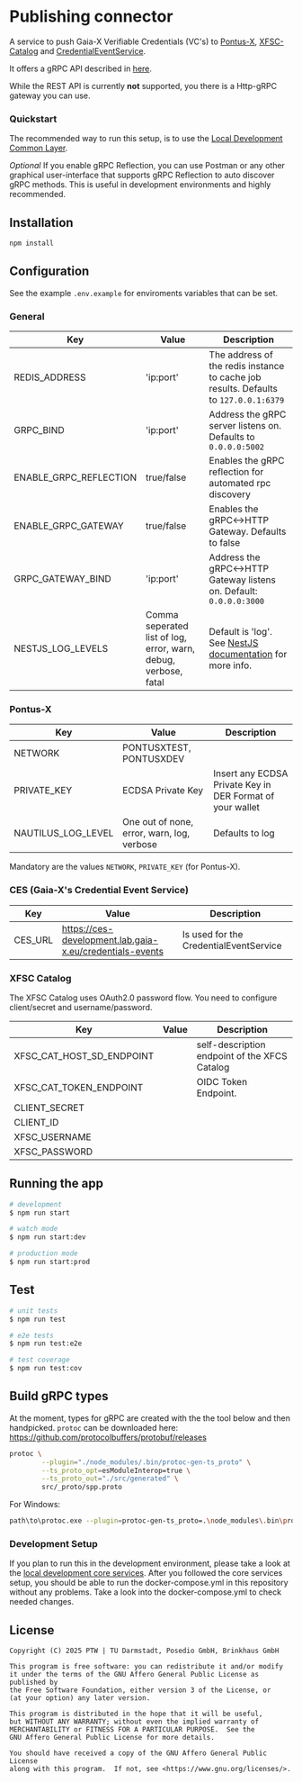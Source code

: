 # Publishing connector

A service to push Gaia-X Verifiable Credentials (VC's) to [Pontus-X](https://portal.euprogigant.io/search?sortOrder=desc&text=&sort=nft.created),
[XFSC-Catalog](https://gitlab.eclipse.org/eclipse/xfsc/cat/fc-service) and 
[CredentialEventService](https://gitlab.com/gaia-x/lab/credentials-events-service/-/tree/main?ref_type=heads).

It offers a gRPC API described in [here](./src/_proto/spp_v2.proto).

While the REST API is currently __not__ supported, you there is a Http-gRPC gateway you can use.

### Quickstart

The recommended way to run this setup, is to use the [Local Development Common Layer](https://gitlab.euprogigant.kube.a1.digital/sebastian.waldbauer/local-development-core-services).

*Optional* If you enable gRPC Reflection, you can use Postman or any other graphical user-interface that supports gRPC Reflection to auto discover gRPC methods. This is useful in development environments and highly recommended.

## Installation

```bash
npm install
```

## Configuration

See the example `.env.example` for enviroments variables that can be set.

### General 

|Key|Value|Description|
|---|---|---|
|REDIS_ADDRESS|'ip:port'|The address of the redis instance to cache job results. Defaults to `127.0.0.1:6379`|
|GRPC_BIND|'ip:port'|Address the gRPC server listens on. Defaults to `0.0.0.0:5002`|
|ENABLE_GRPC_REFLECTION|true/false|Enables the gRPC reflection for automated rpc discovery|
|ENABLE_GRPC_GATEWAY|true/false|Enables the gRPC<->HTTP Gateway. Defaults to false|
|GRPC_GATEWAY_BIND|'ip:port'|Address the gRPC<->HTTP Gateway listens on. Default: `0.0.0.0:3000`|
|NESTJS_LOG_LEVELS| Comma seperated list of log, error, warn, debug, verbose, fatal|Default is 'log'. See [NestJS documentation](https://docs.nestjs.com/techniques/logger) for more info.|

### Pontus-X

|Key|Value|Description|
|---|---|---|
|NETWORK|PONTUSXTEST, PONTUSXDEV||
|PRIVATE_KEY|ECDSA Private Key|Insert any ECDSA Private Key in DER Format of your wallet|
|NAUTILUS_LOG_LEVEL|One out of none, error, warn, log, verbose|Defaults to log|

Mandatory are the values `NETWORK`, `PRIVATE_KEY` (for Pontus-X).

### CES (Gaia-X's Credential Event Service)

|Key|Value|Description|
|---|---|---|
|CES_URL|<https://ces-development.lab.gaia-x.eu/credentials-events>|Is used for the CredentialEventService|


### XFSC Catalog

The XFSC Catalog uses OAuth2.0 password flow. You need to configure client/secret and username/password.

|Key|Value|Description|
|---|---|---|
|XFSC_CAT_HOST_SD_ENDPOINT||self-description endpoint of the XFCS Catalog|
|XFSC_CAT_TOKEN_ENDPOINT||OIDC Token Endpoint.|
|CLIENT_SECRET|||
|CLIENT_ID|||
|XFSC_USERNAME|||
|XFSC_PASSWORD|||

## Running the app

```bash
# development
$ npm run start

# watch mode
$ npm run start:dev

# production mode
$ npm run start:prod
```

## Test

```bash
# unit tests
$ npm run test

# e2e tests
$ npm run test:e2e

# test coverage
$ npm run test:cov
```

## Build gRPC types

At the moment, types for gRPC are created with the the tool below and then handpicked. `protoc` can be downloaded here: <https://github.com/protocolbuffers/protobuf/releases>

```bash
protoc \
        --plugin="./node_modules/.bin/protoc-gen-ts_proto" \
        --ts_proto_opt=esModuleInterop=true \
        --ts_proto_out="./src/generated" \
        src/_proto/spp.proto
```

For Windows:

```bash
path\to\protoc.exe --plugin=protoc-gen-ts_proto=.\node_modules\.bin\protoc-gen-ts_proto.cmd --ts_proto_opt=esModuleInterop=true --ts_proto_out="./src/generated" src/_proto/spp.proto
```

### Development Setup

If you plan to run this in the development environment, please take a look at the [local development core services](https://gitlab.euprogigant.kube.a1.digital/sebastian.waldbauer/local-development-core-services). After you followed the core services setup, you should be able to run the docker-compose.yml in this repository without any problems. Take a look into the docker-compose.yml to check needed changes.


## License

```
Copyright (C) 2025 PTW | TU Darmstadt, Posedio GmbH, Brinkhaus GmbH

This program is free software: you can redistribute it and/or modify
it under the terms of the GNU Affero General Public License as published by
the Free Software Foundation, either version 3 of the License, or
(at your option) any later version.

This program is distributed in the hope that it will be useful,
but WITHOUT ANY WARRANTY; without even the implied warranty of
MERCHANTABILITY or FITNESS FOR A PARTICULAR PURPOSE.  See the
GNU Affero General Public License for more details.

You should have received a copy of the GNU Affero General Public License
along with this program.  If not, see <https://www.gnu.org/licenses/>.
```